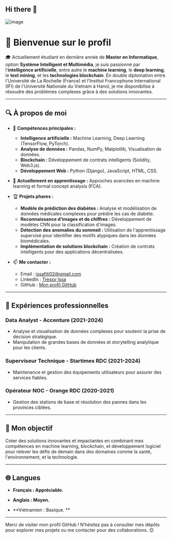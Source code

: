## Hi there 👋
![image](https://github.com/user-attachments/assets/cdd94032-5035-4d8b-8c41-f09dcba9ec4a)

# 👋 Bienvenue sur le profil 

🎓 Actuellement étudiant en dernière année de **Master en Informatique**, option **Système Intelligent et Multimédia**,
je suis passionné par l'**intelligence artificielle**, entre autre le **machine learning**, le **deep learning**, le **text mining**, et les **technologies blockchain**.
En double diplomation entre l'Université de La Rochelle (France) et l'Institut Francophone International (IFI) de l'Université Nationale du Vietnam à Hanoï,
je me disponibilise à résoudre des problèmes complexes grâce à des solutions innovantes.  

---

## 🔍 À propos de moi  

- 🌟 **Compétences principales :**  
  - **Intelligence artificielle :** Machine Learning, Deep Learning (TensorFlow, PyTorch).  
  - **Analyse de données :** Pandas, NumPy, Matplotlib, Visualisation de données.  
  - **Blockchain :** Développement de contrats intelligents (Solidity, Web3.js).  
  - **Développement Web :** Python (Django), JavaScript, HTML, CSS.  

- 🌱 **Actuellement en apprentissage :** Approches avancées en machine learning et formal concept analysis (FCA).  

- 🏆 **Projets phares :**  
  - **Modèle de prédiction des diabètes :** Analyse et modélisation de données médicales complexes pour prédire les cas de diabète.  
  - **Reconnaissance d’images et de chiffres :** Développement de modèles CNN pour la classification d'images.  
  - **Détection des anomalies du sommeil :** Utilisation de l'apprentissage supervisé pour identifier des motifs atypiques dans les données biomédicales.  
  - **Implémentation de solutions blockchain :** Création de contrats intelligents pour des applications décentralisées.  

- 📫 **Me contacter :**  
  - Email : [issafiti02@gmail.com](mailto:issafiti02@gmail.com)  
  - LinkedIn : [Tressy Issa](https://www.linkedin.com/in/tressyissa-131b591b6)  
  - GitHub : [Mon profil GitHub](https://github.com/TressyIssa)  

---

## 💼 Expériences professionnelles  

### **Data Analyst - Accenture (2021-2024)**  
- Analyse et visualisation de données complexes pour soutenir la prise de décision stratégique.  
- Manipulation de grandes bases de données et storytelling analytique pour les clients.  

### **Superviseur Technique - Startimes RDC (2021-2024)**  
- Maintenance et gestion des équipements utilisateurs pour assurer des services fiables.  

### **Opérateur NOC - Orange RDC (2020-2021)**  
- Gestion des stations de base et résolution des pannes dans les provinces ciblées.  

---

## 🚀 Mon objectif  

Créer des solutions innovantes et impactantes en combinant mes compétences en machine learning,
blockchain, et développement logiciel pour relever les défis de demain dans des domaines comme la santé, l'environnement, et la technologie.  

---

## 🌐 Langues  

- **Français : Appréciable.**
  
- **Anglais : Moyen.**
  
- **Vietnamien : Basique.  **

---

Merci de visiter mon profil GitHub ! N’hésitez pas à consulter mes dépôts pour explorer mes projets ou me contacter pour des collaborations. 😊  




<!--
**TressyIssa/TressyIssa** is a ✨ _special_ ✨ repository because its `README.md` (this file) appears on your GitHub profile.

Here are some ideas to get you started:

- 🔭 I’m currently working on ...
- 🌱 I’m currently learning ...
- 👯 I’m looking to collaborate on ...
- 🤔 I’m looking for help with ...
- 💬 Ask me about ...
- 📫 How to reach me: ...
- 😄 Pronouns: ...
- ⚡ Fun fact: ...
-->
